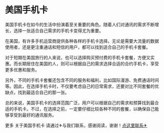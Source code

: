 # 美国手机卡

美国手机卡在如今的生活中扮演着至关重要的角色。随着人们对通讯的需求不断增长，选择一张适合自己需求的手机卡变得尤为重要。

在美国，有许多手机运营商提供各种各样的手机卡选择。无论是需要大流量的数据使用者，还是更注重通话和短信的用户，都可以找到适合自己的手机卡套餐。

对于短期在美国旅行的人来说，也可以选择购买预付费的手机卡套餐，方便又实惠。而长期居住在美国的人，则可以根据自己的需求选择合适的合约手机卡，享受更多优惠和服务。

另外，不同的手机卡套餐还包含不同的服务和福利，比如国际漫游、免费通话时间等。因此，在选择手机卡时，不仅要考虑自己的日常需求，还要对比不同套餐的优缺点，找到最适合自己的那一张。

总的来说，美国手机卡的选择范围广泛，用户可以根据自己的需求和预算找到最合适的手机卡。不过，在选择之前，一定要仔细比较各种不同的套餐，以确保自己能够享受到最好的通讯服务。

更多 关于美国手机卡 请通过✈与我们联系，感谢阅读，谢谢！[点这里联系✈](https://t.me/lm66bot)